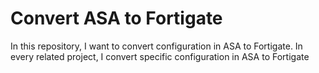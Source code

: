 # Convert ASA to Fortigate
In this repository, I want to convert configuration in ASA to Fortigate.
In every related project, I convert specific configuration in ASA to Fortigate
